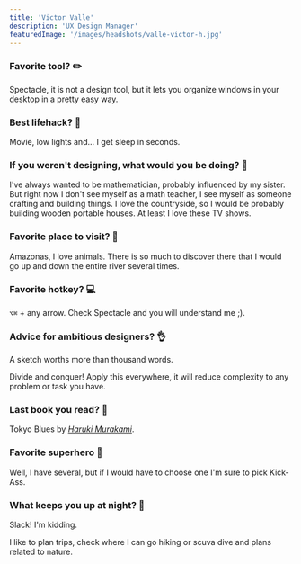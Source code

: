 ```yaml
---
title: 'Victor Valle'
description: 'UX Design Manager'
featuredImage: '/images/headshots/valle-victor-h.jpg'
---
```


### Favorite tool? ✏️

Spectacle, it is not a design tool, but it lets you organize windows in your desktop in a pretty easy way.

### Best lifehack? 🎈

Movie, low lights and... I get sleep in seconds.

### If you weren't designing, what would you be doing? 🔨

I've always wanted to be mathematician, probably influenced by my sister. But right now I don't see myself as a math teacher, I see myself as someone crafting and building things. I love the countryside, so I would be probably building wooden portable houses. At least I love these TV shows.

### Favorite place to visit? 🌳

Amazonas, I love animals. There is so much to discover there that I would go up and down the entire river several times.

### Favorite hotkey? 💻

`⌥⌘` + any arrow. Check Spectacle and you will understand me ;).

### Advice for ambitious designers? 👌

A sketch worths more than thousand words.

Divide and conquer! Apply this everywhere, it will reduce complexity to any problem or task you have.

### Last book you read? 📔

Tokyo Blues by *[Haruki Murakami](http://www.harukimurakami.com/author)*.

### Favorite superhero 💪

Well, I have several, but if I would have to choose one I'm sure to pick Kick-Ass.

### What keeps you up at night? 🌚

Slack! I'm kidding.

I like to plan trips, check where I can go hiking or scuva dive and plans related to nature.